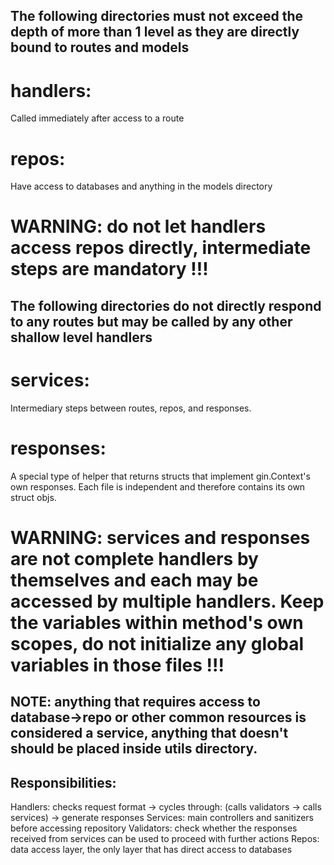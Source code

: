 ## The following directories must not exceed the depth of more than 1 level as they are directly bound to routes and models
# handlers: 
Called immediately after access to a route
# repos: 
Have access to databases and anything in the models directory
# WARNING: do not let handlers access repos directly, intermediate steps are mandatory !!!


## The following directories do not directly respond to any routes but may be called by any other shallow level handlers
# services: 
Intermediary steps between routes, repos, and responses. 
# responses: 
A special type of helper that returns structs that implement gin.Context's own responses. Each file is independent and therefore contains its own struct objs.
# WARNING: services and responses are not complete handlers by themselves and each may be accessed by multiple handlers. Keep the variables within method's own scopes, do not initialize any global variables in those files !!!

## NOTE: anything that requires access to database->repo or other common resources is considered a service, anything that doesn't should be placed inside utils directory. 


## Responsibilities:
Handlers: checks request format -> cycles through: (calls validators -> calls services) -> generate responses
Services: main controllers and sanitizers before accessing repository
Validators: check whether the responses received from services can be used to proceed with further actions 
Repos: data access layer, the only layer that has direct access to databases